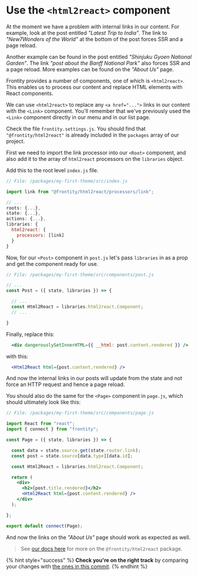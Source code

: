 # Use the `<html2react>` component

At the moment we have a problem with internal links in our content. For example, look at the post entitled _"Latest Trip to India"_. The link to _"New7Wonders of the World"_ at the bottom of the post forces SSR and a page reload.

Another example can be found in the post entitled _"Shinjuku Gyoen National Garden"_. The link _"post about the Banff National Park"_ also forces SSR and a page reload. More examples can be found on the _"About Us"_ page.

Frontity provides a number of components, one of which is `<html2react>`. This enables us to process our content and replace HTML elements with React components.

We can use `<html2react>` to replace any `<a href="...">` links in our content with the `<Link>` component. You'll remember that we've previously used the `<Link>` component directly in our menu and in our list page.

Check the file `frontity.settings.js`. You should find that `"@frontity/html2react"` is already included in the `packages` array of our project.

First we need to import the link processor into our `<Root>` component, and also add it to the array of `html2react` processors on the `libraries` object.

Add this to the root level `index.js` file.

```jsx
// File: /packages/my-first-theme/src/index.js

import link from "@frontity/html2react/processors/link";

// ...
roots: {...},
state: {...},
actions: {...},
libraries: {
  html2react: {
    processors: [link]
  }
}
```

Now, for our `<Post>` component in `post.js` let's pass `libraries` in as a prop and get the component ready for use.

```jsx
// File: /packages/my-first-theme/src/components/post.js

// ...
const Post = ({ state, libraries }) => {

  // ...
  const Html2React = libraries.html2react.Component;
  // ...

}
```

Finally, replace this:

```jsx
  <div dangerouslySetInnerHTML={{ __html: post.content.rendered }} />
```

with this:

```jsx
  <Html2React html={post.content.rendered} />
```

And now the internal links in our posts will update from the state and not force an HTTP request and hence a page reload.

You should also do the same for the `<Page>` component in `page.js`, which should ultimately look like this:

```jsx
// File: /packages/my-first-theme/src/components/page.js

import React from "react";
import { connect } from "frontity";

const Page = ({ state, libraries }) => {

  const data = state.source.get(state.router.link);
  const post = state.source[data.type][data.id];

  const Html2React = libraries.html2react.Component;

  return (
    <div>
      <h2>{post.title.rendered}</h2>
      <Html2React html={post.content.rendered} />
    </div>
  );

};

export default connect(Page);
```

And now the links on the _"About Us"_ page should work as expected as well.

> See [our docs here](https://docs.frontity.org/api-reference-1/frontity-html2react) for more on the `@frontity/html2react` package.

{% hint style="success" %}
**Check you're on the right track** by comparing your changes with [the ones in this commit](https://github.com/frontity-demos/tutorial-hello-frontity/commit/fb79e891113b879fe154d42c9f1fdb39270fa0f3).
{% endhint %}
